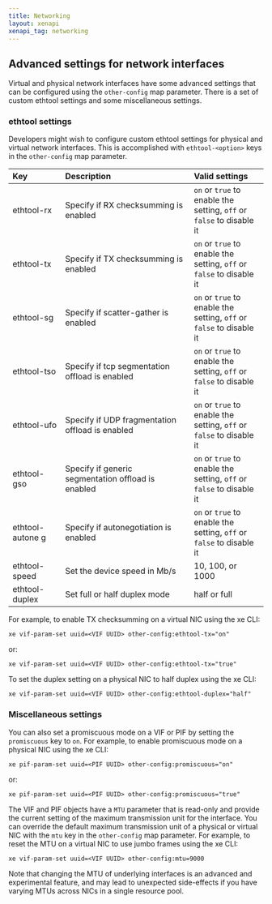 ```yaml
---
title: Networking
layout: xenapi
xenapi_tag: networking
---
```


Advanced settings for network interfaces
----------------------------------------

Virtual and physical network interfaces have some advanced settings that can be configured using the `other-config` map parameter. There is a set of custom ethtool settings and some miscellaneous settings.

### ethtool settings

Developers might wish to configure custom ethtool settings for physical and virtual network interfaces. This is accomplished with `ethtool-<option>` keys in the `other-config` map parameter.

<table>
<col width="20%" />
<col width="49%" />
<col width="28%" />
<thead>
<tr class="header">
<th align="left">Key</th>
<th align="left">Description</th>
<th align="left">Valid settings</th>
</tr>
</thead>
<tbody>
<tr class="odd">
<td align="left">ethtool-rx</td>
<td align="left">Specify if RX checksumming is enabled</td>
<td align="left"><code>on</code> or <code>true</code> to enable the setting, <code>off</code> or <code>false</code> to disable it</td>
</tr>
<tr class="even">
<td align="left">ethtool-tx</td>
<td align="left">Specify if TX checksumming is enabled</td>
<td align="left"><code>on</code> or <code>true</code> to enable the setting, <code>off</code> or <code>false</code> to disable it</td>
</tr>
<tr class="odd">
<td align="left">ethtool-sg</td>
<td align="left">Specify if scatter-gather is enabled</td>
<td align="left"><code>on</code> or <code>true</code> to enable the setting, <code>off</code> or <code>false</code> to disable it</td>
</tr>
<tr class="even">
<td align="left">ethtool-tso</td>
<td align="left">Specify if tcp segmentation offload is enabled</td>
<td align="left"><code>on</code> or <code>true</code> to enable the setting, <code>off</code> or <code>false</code> to disable it</td>
</tr>
<tr class="odd">
<td align="left">ethtool-ufo</td>
<td align="left">Specify if UDP fragmentation offload is enabled</td>
<td align="left"><code>on</code> or <code>true</code> to enable the setting, <code>off</code> or <code>false</code> to disable it</td>
</tr>
<tr class="even">
<td align="left">ethtool-gso</td>
<td align="left">Specify if generic segmentation offload is enabled</td>
<td align="left"><code>on</code> or <code>true</code> to enable the setting, <code>off</code> or <code>false</code> to disable it</td>
</tr>
<tr class="odd">
<td align="left">ethtool-autone g</td>
<td align="left">Specify if autonegotiation is enabled</td>
<td align="left"><code>on</code> or <code>true</code> to enable the setting, <code>off</code> or <code>false</code> to disable it</td>
</tr>
<tr class="even">
<td align="left">ethtool-speed</td>
<td align="left">Set the device speed in Mb/s</td>
<td align="left">10, 100, or 1000</td>
</tr>
<tr class="odd">
<td align="left">ethtool-duplex</td>
<td align="left">Set full or half duplex mode</td>
<td align="left">half or full</td>
</tr>
</tbody>
</table>

For example, to enable TX checksumming on a virtual NIC using the xe CLI:

    xe vif-param-set uuid=<VIF UUID> other-config:ethtool-tx="on"

or:

    xe vif-param-set uuid=<VIF UUID> other-config:ethtool-tx="true"

To set the duplex setting on a physical NIC to half duplex using the xe CLI:

    xe vif-param-set uuid=<VIF UUID> other-config:ethtool-duplex="half"

### Miscellaneous settings

You can also set a promiscuous mode on a VIF or PIF by setting the `promiscuous` key to `on`. For example, to enable promiscuous mode on a physical NIC using the xe CLI:

    xe pif-param-set uuid=<PIF UUID> other-config:promiscuous="on"

or:

    xe pif-param-set uuid=<PIF UUID> other-config:promiscuous="true"

The VIF and PIF objects have a `MTU` parameter that is read-only and provide the current setting of the maximum transmission unit for the interface. You can override the default maximum transmission unit of a physical or virtual NIC with the `mtu` key in the `other-config` map parameter. For example, to reset the MTU on a virtual NIC to use jumbo frames using the xe CLI:

    xe vif-param-set uuid=<VIF UUID> other-config:mtu=9000

Note that changing the MTU of underlying interfaces is an advanced and experimental feature, and may lead to unexpected side-effects if you have varying MTUs across NICs in a single resource pool.
